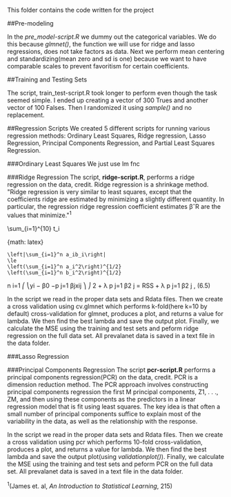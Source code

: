 This folder contains the code written for the project


##Pre-modeling

In the *pre_model-script.R* we dummy out the categorical variables. We do this because *glmnet()*, the function we will use for ridge and lasso regressions, does not take factors as data. Next we perform mean centering and standardizing(mean zero and sd is one) because we want to have comparable scales to prevent favoritism for certain coefficients.

##Training and Testing Sets

The script, train_test-script.R took longer to perform even though the task seemed simple. I ended up creating a vector of 300 Trues and another vector of 100 Falses. Then I randomized it using *sample()* and no replacement. 

##Regression Scripts
We created 5 different scripts for running various regression methods: Ordinary Least Squares, Ridge regression, Lasso Regression, Principal Components Regression, and Partial Least Squares Regression.

###Ordinary Least Squares
We just use lm fnc

###Ridge Regression
The script, **ridge-script.R**, performs a ridge regression on the data, credit. Ridge regression is a shrinkage method. "Ridge regression is very similar to least squares, except that the coefficients ridge are estimated by minimizing a slightly different quantity. In particular, the regression ridge regression coefficient estimates βˆR are the values that minimize."<sup>1</sup>


\sum_{i=1}^{10} t_i


{math: latex}
```
\left|\sum_{i=1}^n a_ib_i\right|
\le
\left(\sum_{i=1}^n a_i^2\right)^{1/2}
\left(\sum_{i=1}^n b_i^2\right)^{1/2}
```

n i=1 ⎛ ⎝yi − β0 −p j=1 βjxij ⎞ ⎠ 2 + λ p j=1 β2 j = RSS + λ p j=1 β2 j , (6.5)

In the script we read in the proper data sets and Rdata files. Then we create a cross validation using cv.glmnet which performs k-fold(here k=10 by default) cross-validation for glmnet, produces a plot, and returns a value for lambda. We then find the best lambda and save the output plot. Finally, we calculate the MSE using the training and test sets and peform ridge regression on the full data set. All prevalanet data is saved in a text file in the data folder.

###Lasso Regression

###Principal Components Regression
The script **pcr-script.R** performs a principal components regression(PCR) on the data, credit. PCR is a dimension reduction method. The PCR approach involves constructing principal components regression the first M principal components, Z1, . . ., ZM, and then using these components as the predictors in a linear regression model that is fit using least squares. The key idea is that often a small number of principal components suffice to explain most of the variability in the data, as well as the relationship with the response. 

In the script we read in the proper data sets and Rdata files. Then we create a cross validation using pcr which performs 10-fold cross-validation, produces a plot, and returns a value for lambda. We then find the best lambda and save the output plot(using *validationplot()*). Finally, we calculate the MSE using the training and test sets and peform PCR on the full data set. All prevalanet data is saved in a text file in the data folder.


<sup>1</sup>(James et. al, *An Introduction to Statistical Learning*, 215)

